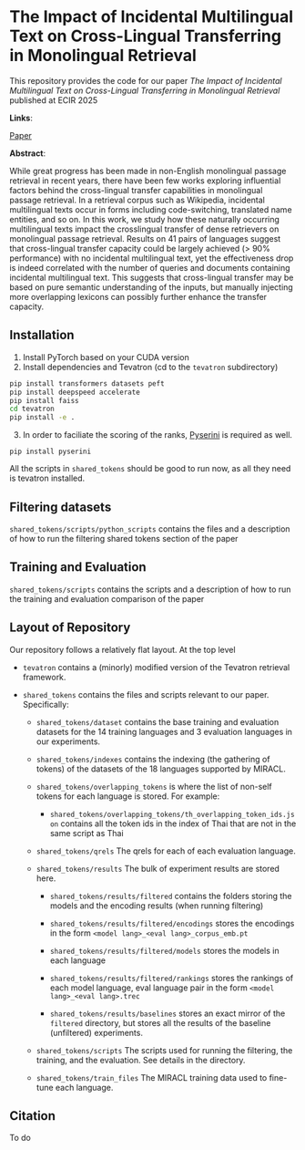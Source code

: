 # The Impact of Incidental Multilingual Text on Cross-Lingual Transferring in Monolingual Retrieval

This repository provides the code for our paper <em>The Impact of Incidental Multilingual Text on Cross-Lingual Transferring in Monolingual Retrieval</em> published at ECIR 2025

<strong>Links</strong>:

[Paper](https://cs.uwaterloo.ca/~jimmylin/publications/Liu_etal_ECIR2025.pdf)

<strong>Abstract</strong>:

While great progress has been made in non-English monolingual passage retrieval in recent years, there have been few works exploring influential factors behind the cross-lingual transfer capabilities in monolingual passage retrieval. In a retrieval corpus such as Wikipedia, incidental multilingual texts occur in forms including code-switching, translated name entities, and so on. In this work, we study how these naturally occurring multilingual texts impact the crosslingual transfer of dense retrievers on monolingual passage retrieval. Results on 41 pairs of languages suggest that cross-lingual transfer capacity could be largely achieved (> 90% performance) with no incidental multilingual text, yet the effectiveness drop is indeed correlated with the number of queries and documents containing incidental multilingual text. This suggests that cross-lingual transfer may be based on pure semantic understanding of the inputs, but manually injecting more overlapping lexicons can possibly further enhance the transfer capacity.

## Installation

1. Install PyTorch based on your CUDA version
2. Install dependencies and Tevatron (cd to the `tevatron` subdirectory)

```bash
pip install transformers datasets peft
pip install deepspeed accelerate
pip install faiss
cd tevatron
pip install -e .
```

3. In order to faciliate the scoring of the ranks, [Pyserini](https://github.com/castorini/pyserini/tree/master) is required as well.

`pip install pyserini`

All the scripts in `shared_tokens` should be good to run now, as all they need is tevatron installed.

## Filtering datasets

`shared_tokens/scripts/python_scripts` contains the files and a description of how to run the filtering shared tokens section of the paper

## Training and Evaluation

`shared_tokens/scripts` contains the scripts and a description of how to run the training and evaluation comparison of the paper

## Layout of Repository

Our repository follows a relatively flat layout.
At the top level

- `tevatron` 
contains a (minorly) modified version of the Tevatron retrieval framework.

- `shared_tokens` 
contains the files and scripts relevant to our paper. Specifically:
     
     * `shared_tokens/dataset` contains the base training and evaluation datasets for the 14 training languages and 3 evaluation languages in our experiments.
     
     * `shared_tokens/indexes` contains the indexing (the gathering of tokens) of the datasets of the 18 languages supported by MIRACL.
     
     * `shared_tokens/overlapping_tokens` is where the list of non-self tokens for each language is stored. For example:
          - `shared_tokens/overlapping_tokens/th_overlapping_token_ids.json` contains all the token ids in the index of Thai that are not in the same script as Thai
     
     * `shared_tokens/qrels` The qrels for each of each evaluation language.

     * `shared_tokens/results` The bulk of experiment results are stored here.
         - `shared_tokens/results/filtered` contains the folders storing the models and the encoding results (when running filtering)
         - `shared_tokens/results/filtered/encodings` stores the encodings in the form `<model lang>_<eval lang>_corpus_emb.pt`
         - `shared_tokens/results/filtered/models` stores the models in each language
         - `shared_tokens/results/filtered/rankings` stores the rankings of each model language, eval language pair in the form `<model lang>_<eval lang>.trec`
     
         - `shared_tokens/results/baselines` stores an exact mirror of the `filtered` directory, but stores all the results of the baseline (unfiltered) experiments.
     
     * `shared_tokens/scripts` The scripts used for running the filtering, the training, and the evaluation. See details in the directory.
     
     * `shared_tokens/train_files` The MIRACL training data used to fine-tune each language.

## Citation

To do

